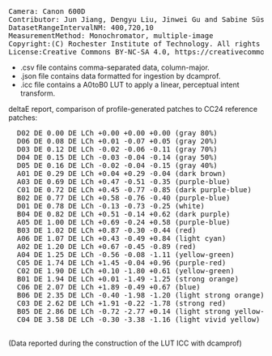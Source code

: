 <pre>
Camera: Canon 600D
Contributor: Jun Jiang, Dengyu Liu, Jinwei Gu and Sabine Süsstrunk, http://www.gujinwei.org/research/camspec/db.html
DatasetRangeIntervalNM: 400,720,10
MeasurementMethod: Monochromator, multiple-image
Copyright:(C) Rochester Institute of Technology. All rights reserved.
License:Creative Commons BY-NC-SA 4.0, https://creativecommons.org/licenses/by-nc-sa/4.0/legalcode
</pre>

- .csv file contains comma-separated data, column-major.
- .json file contains data formatted for ingestion by dcamprof.
- .icc file contains a A0toB0 LUT to apply a linear, perceptual intent transform.

deltaE report, comparison of profile-generated patches to CC24 reference patches:
<pre>
  D02 DE 0.00 DE LCh +0.00 +0.00 +0.00 (gray 80%)
  D06 DE 0.08 DE LCh +0.01 -0.07 +0.05 (gray 20%)
  D03 DE 0.12 DE LCh -0.02 -0.06 -0.11 (gray 70%)
  D04 DE 0.15 DE LCh -0.03 -0.04 -0.14 (gray 50%)
  D05 DE 0.16 DE LCh -0.02 -0.04 -0.15 (gray 40%)
  A01 DE 0.29 DE LCh +0.04 +0.29 -0.04 (dark brown)
  A03 DE 0.69 DE LCh +0.47 -0.51 -0.35 (purple-blue)
  C01 DE 0.72 DE LCh +0.45 -0.77 -0.85 (dark purple-blue)
  B02 DE 0.77 DE LCh +0.58 -0.76 -0.40 (purple-blue)
  D01 DE 0.78 DE LCh -0.13 -0.73 -0.25 (white)
  B04 DE 0.82 DE LCh +0.51 -0.14 +0.62 (dark purple)
  A05 DE 1.00 DE LCh +0.69 -0.24 +0.58 (purple-blue)
  B03 DE 1.02 DE LCh +0.87 -0.30 -0.44 (red)
  A06 DE 1.07 DE LCh +0.43 -0.49 +0.84 (light cyan)
  A02 DE 1.20 DE LCh +0.67 -0.45 -0.89 (red)
  A04 DE 1.25 DE LCh -0.56 -0.08 -1.11 (yellow-green)
  C05 DE 1.74 DE LCh +1.45 -0.04 +0.96 (purple-red)
  C02 DE 1.90 DE LCh +0.10 -1.80 +0.61 (yellow-green)
  B01 DE 1.94 DE LCh +0.01 -1.49 -1.25 (strong orange)
  C06 DE 2.07 DE LCh +1.89 -0.49 +0.67 (blue)
  B06 DE 2.35 DE LCh -0.40 -1.98 -1.20 (light strong orange)
  C03 DE 2.62 DE LCh +1.91 -0.22 -1.78 (strong red)
  B05 DE 2.86 DE LCh -0.72 -2.77 +0.14 (light strong yellow-green)
  C04 DE 3.58 DE LCh -0.30 -3.38 -1.16 (light vivid yellow)
  </pre>

(Data reported during the construction of the LUT ICC with dcamprof)

